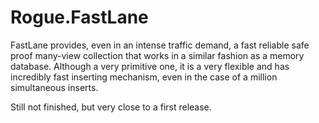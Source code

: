 Rogue.FastLane
==============

FastLane provides, even in an intense traffic demand, a fast reliable safe proof many-view collection that works in a similar fashion as a memory database.
Although a very primitive one, it is a very flexible and has incredibly fast inserting mechanism, even in the case of a million simultaneous inserts.

Still not finished, but very close to a first release. 
